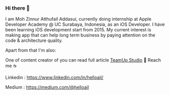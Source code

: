 ### Hi there 👋

I am Moh Zinnur Atthufail Addasui, currently doing internship at Apple Developer Academy @ UC Surabaya, Indonesia, as an iOS Developer. I have been learning iOS development start from 2015. My current interest is making app that can help long term business by paying attention on the code & architecture quality.

Apart from that I'm also:

One of content creator of 
you can read full article [TeamUp Studio](https://www.instagram.com/teamup.studio/)
💬 Reach me ☕

Linkedin : https://www.linkedin.com/in/helloail/

Medium : https://medium.com/@helloail

